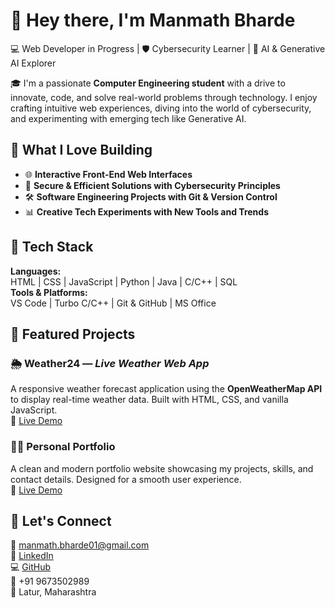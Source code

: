 # 👋 Hey there, I'm **Manmath Bharde**  
💻 Web Developer in Progress | 🛡️ Cybersecurity Learner | 🤖 AI & Generative AI Explorer  

🎓 I'm a passionate **Computer Engineering student** with a drive to innovate, code, and solve real-world problems through technology. I enjoy crafting intuitive web experiences, diving into the world of cybersecurity, and experimenting with emerging tech like Generative AI.

## 🚀 What I Love Building
- 🌐 **Interactive Front-End Web Interfaces**
- 🔐 **Secure & Efficient Solutions with Cybersecurity Principles**
- 🛠️ **Software Engineering Projects with Git & Version Control**
- 📊 **Creative Tech Experiments with New Tools and Trends**

## 🧰 Tech Stack

**Languages:**  
HTML | CSS | JavaScript | Python | Java | C/C++ | SQL  
**Tools & Platforms:**  
VS Code | Turbo C/C++ | Git & GitHub | MS Office  

## 💼 Featured Projects

### 🌦️ Weather24 — *Live Weather Web App*  
A responsive weather forecast application using the **OpenWeatherMap API** to display real-time weather data. Built with HTML, CSS, and vanilla JavaScript.  
🔗 [Live Demo](https://manu-char.github.io/Weather24/)

### 🧑‍💻 Personal Portfolio  
A clean and modern portfolio website showcasing my projects, skills, and contact details. Designed for a smooth user experience.  
🔗 [Live Demo](https://manu-char.github.io/MyPortfolio/)

## 🤝 Let's Connect

📧 [manmath.bharde01@gmail.com](mailto:manmath.bharde01@gmail.com)  
💼 [LinkedIn](https://www.linkedin.com/in/manmath-bharde-1a406b35a/)  
💻 [GitHub](https://github.com/manu-Char)  
📱 +91 9673502989  
📍 Latur, Maharashtra  

